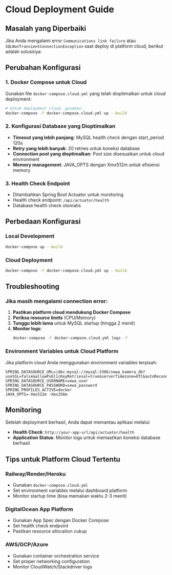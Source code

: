 # Cloud Deployment Guide

## Masalah yang Diperbaiki

Jika Anda mengalami error `Communications link failure` atau `SQLNonTransientConnectionException` saat deploy di platform cloud, berikut adalah solusinya:

## Perubahan Konfigurasi

### 1. Docker Compose untuk Cloud

Gunakan file `docker-compose.cloud.yml` yang telah dioptimalkan untuk cloud deployment:

```bash
# Untuk deployment cloud, gunakan:
docker-compose -f docker-compose.cloud.yml up --build
```

### 2. Konfigurasi Database yang Dioptimalkan

- **Timeout yang lebih panjang**: MySQL health check dengan start_period 120s
- **Retry yang lebih banyak**: 20 retries untuk koneksi database
- **Connection pool yang dioptimalkan**: Pool size disesuaikan untuk cloud environment
- **Memory management**: JAVA_OPTS dengan Xmx512m untuk efisiensi memory

### 3. Health Check Endpoint

- Ditambahkan Spring Boot Actuator untuk monitoring
- Health check endpoint: `/api/actuator/health`
- Database health check otomatis

## Perbedaan Konfigurasi

### Local Development
```bash
docker-compose up --build
```

### Cloud Deployment
```bash
docker-compose -f docker-compose.cloud.yml up --build
```

## Troubleshooting

### Jika masih mengalami connection error:

1. **Pastikan platform cloud mendukung Docker Compose**
2. **Periksa resource limits** (CPU/Memory)
3. **Tunggu lebih lama** untuk MySQL startup (hingga 2 menit)
4. **Monitor logs**:
   ```bash
   docker-compose -f docker-compose.cloud.yml logs -f
   ```

### Environment Variables untuk Cloud Platform

Jika platform cloud Anda menggunakan environment variables terpisah:

```env
SPRING_DATASOURCE_URL=jdbc:mysql://mysql:3306/sewa_kamera_db?useSSL=false&allowPublicKeyRetrieval=true&serverTimezone=UTC&autoReconnect=true&failOverReadOnly=false&maxReconnects=30&connectTimeout=120000&socketTimeout=120000
SPRING_DATASOURCE_USERNAME=sewa_user
SPRING_DATASOURCE_PASSWORD=sewa_password
SPRING_PROFILES_ACTIVE=docker
JAVA_OPTS=-Xmx512m -Xms256m
```

## Monitoring

Setelah deployment berhasil, Anda dapat memantau aplikasi melalui:

- **Health Check**: `http://your-app-url/api/actuator/health`
- **Application Status**: Monitor logs untuk memastikan koneksi database berhasil

## Tips untuk Platform Cloud Tertentu

### Railway/Render/Heroku
- Gunakan `docker-compose.cloud.yml`
- Set environment variables melalui dashboard platform
- Monitor startup time (bisa memakan waktu 2-3 menit)

### DigitalOcean App Platform
- Gunakan App Spec dengan Docker Compose
- Set health check endpoint
- Pastikan resource allocation cukup

### AWS/GCP/Azure
- Gunakan container orchestration service
- Set proper networking configuration
- Monitor CloudWatch/Stackdriver logs